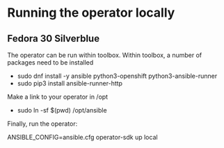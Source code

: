 Running the operator locally
============================

Fedora 30 Silverblue
--------------------

The operator can be run within toolbox. Within toolbox, a number of packages need to be installed

* sudo dnf install -y ansible python3-openshift python3-ansible-runner
* sudo pip3 install ansible-runner-http

Make a link to your operator in /opt

* sudo ln -sf $(pwd) /opt/ansible

Finally, run the operator:

ANSIBLE_CONFIG=ansible.cfg operator-sdk up local

